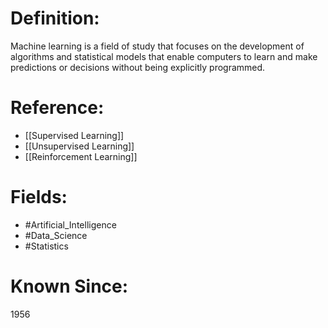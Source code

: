 

# Definition:
Machine learning is a field of study that focuses on the development of algorithms and statistical models that enable computers to learn and make predictions or decisions without being explicitly programmed.

# Reference:
- [[Supervised Learning]]
- [[Unsupervised Learning]]
- [[Reinforcement Learning]]

# Fields: 
- #Artificial_Intelligence
- #Data_Science
- #Statistics

# Known Since:
1956

